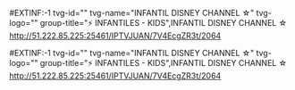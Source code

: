 #EXTINF:-1 tvg-id="" tvg-name="INFANTIL DISNEY CHANNEL ☆" tvg-logo="" group-title="⚡ INFANTILES - KIDS",INFANTIL DISNEY CHANNEL ☆
http://51.222.85.225:25461/IPTVJUAN/7V4EcgZR3t/2064

#EXTINF:-1 tvg-id="" tvg-name="INFANTIL DISNEY CHANNEL ☆" tvg-logo="" group-title="⚡ INFANTILES - KIDS",INFANTIL DISNEY CHANNEL ☆
http://51.222.85.225:25461/IPTVJUAN/7V4EcgZR3t/2064
